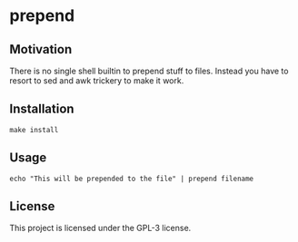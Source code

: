 # prepend

## Motivation

There is no single shell builtin to prepend stuff to files.
Instead you have to resort to sed and awk trickery to make it work.

## Installation

```
make install
```

## Usage

```shell
echo "This will be prepended to the file" | prepend filename
```

## License

This project is licensed under the GPL-3 license.
